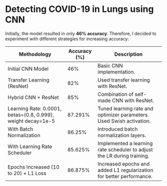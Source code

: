 # Detecting COVID-19 in Lungs using CNN

Initially, the model resulted in only **46% accuracy**. Therefore, I decided  to experiment with different strategies for increasing accuracy:

| Methodology                           | Accuracy (%)    | Description                                                              |
|---------------------------------------|----------------|--------------------------------------------------------------------------|
| Initial CNN Model                     | 46%            | Basic CNN implementation.                                                |
| Transfer Learning (ResNet)            | 82%            | Used transfer learning with ResNet.                                       |
| Hybrid CNN + ResNet                   | 85%            | Combination of self-made CNN with ResNet.                                 |
| Learning Rate: 0.0001, betas=(0.8, 0.999), weight decay=1e-5 | 87.291%        | Tuned learning rate and optimizer parameters. Used Swish activation.     |
| With Batch Normalization              | 86.25%         | Introduced batch normalization layers.                                    |
| With Learning Rate Scheduler          | 85.625%        | Implemented a learning rate scheduler to adjust the LR during training.  |
| Epochs Increased (10 to 20) + L1 Loss | 86.875%            | Increased epochs and added L1 regularization for better performance.      |